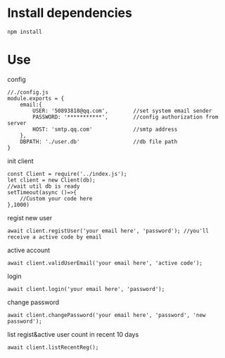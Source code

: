 # Install dependencies

```
npm install
```

# Use

config

```
//./config.js
module.exports = {
    email:{
        USER: '50893818@qq.com',        //set system email sender
        PASSWORD: '***********',        //config authorization from server
        HOST: 'smtp.qq.com'             //smtp address
    },
    DBPATH: './user.db'                 //db file path
}
```

init client

```
const Client = require('../index.js');
let client = new Client(db);
//wait util db is ready
setTimeout(async ()=>{
    //Custom your code here
},1000)
```

regist new user

```
await client.registUser('your email here', 'password'); //you'll receive a active code by email
```

active account

```
await client.validUserEmail('your email here', 'active code');
```

login

```
await client.login('your email here', 'password');
```

change password

```
await client.changePassword('your email here', 'password', 'new password');
```

list regist&active user count in recent 10 days

```
await client.listRecentReg();
```
